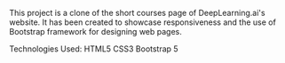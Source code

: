 This project is a clone of the short courses page of DeepLearning.ai's website. It has been created to showcase responsiveness and the use of Bootstrap framework for designing web pages.

Technologies Used:
HTML5
CSS3
Bootstrap 5